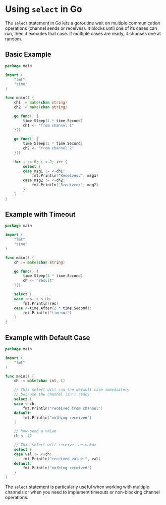 # Using `select` in Go

The `select` statement in Go lets a goroutine wait on multiple communication operations (channel sends or receives). It blocks until one of its cases can run, then it executes that case. If multiple cases are ready, it chooses one at random.

## Basic Example

```go
package main

import (
	"fmt"
	"time"
)

func main() {
	ch1 := make(chan string)
	ch2 := make(chan string)

	go func() {
		time.Sleep(1 * time.Second)
		ch1 <- "from channel 1"
	}()

	go func() {
		time.Sleep(2 * time.Second)
		ch2 <- "from channel 2"
	}()

	for i := 0; i < 2; i++ {
		select {
		case msg1 := <-ch1:
			fmt.Println("Received:", msg1)
		case msg2 := <-ch2:
			fmt.Println("Received:", msg2)
		}
	}
}
```

## Example with Timeout

```go
package main

import (
	"fmt"
	"time"
)

func main() {
	ch := make(chan string)

	go func() {
		time.Sleep(3 * time.Second)
		ch <- "result"
	}()

	select {
	case res := <-ch:
		fmt.Println(res)
	case <-time.After(2 * time.Second):
		fmt.Println("timeout")
	}
}
```

## Example with Default Case

```go
package main

import (
	"fmt"
)

func main() {
	ch := make(chan int, 1)

	// This select will run the default case immediately
	// because the channel isn't ready
	select {
	case <-ch:
		fmt.Println("received from channel")
	default:
		fmt.Println("nothing received")
	}

	// Now send a value
	ch <- 42

	// This select will receive the value
	select {
	case val := <-ch:
		fmt.Println("received value:", val)
	default:
		fmt.Println("nothing received")
	}
}
```

The `select` statement is particularly useful when working with multiple channels or when you need to implement timeouts or non-blocking channel operations.